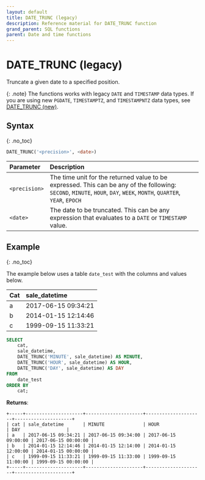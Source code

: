 ```yaml
---
layout: default
title: DATE_TRUNC (legacy)
description: Reference material for DATE_TRUNC function
grand_parent: SQL functions
parent: Date and time functions
---
```


# DATE\_TRUNC (legacy)

Truncate a given date to a specified position.

{: .note}
The functions works with legacy `DATE` and `TIMESTAMP` data types. If you are using new `PGDATE`, `TIMESTAMPTZ`, and `TIMESTAMPNTZ` data types, see [DATE_TRUNC (new)](../functions-reference/date-trunc-new.md).

## Syntax
{: .no_toc}

```sql
DATE_TRUNC('<precision>', <date>)
```

| Parameter     | Description                                                                                           |
| :------------- | :----------------------------------------------------------------------------------------------------- |
| `<precision>` | The time unit for the returned value to be expressed.  This can be any of the following: `SECOND`, `MINUTE`, `HOUR`, `DAY`, `WEEK`, `MONTH`, `QUARTER`, `YEAR`, `EPOCH`    |
| `<date>`      | The date to be truncated. This can be any expression that evaluates to a `DATE` or `TIMESTAMP` value. |

## Example
{: .no_toc}

The example below uses a table `date_test` with the columns and values below.

| Cat | sale\_datetime      |
| :-- | :------------------- |
| a   | 2017-06-15 09:34:21 |
| b   | 2014-01-15 12:14:46 |
| c   | 1999-09-15 11:33:21 |

```sql
SELECT
	cat,
	sale_datetime,
	DATE_TRUNC('MINUTE', sale_datetime) AS MINUTE,
	DATE_TRUNC('HOUR', sale_datetime) AS HOUR,
	DATE_TRUNC('DAY', sale_datetime) AS DAY
FROM
	date_test
ORDER BY
	cat;
```

**Returns**:

```
+-----+---------------------+---------------------+---------------------+---------------------+
| cat | sale_datetime       | MINUTE              | HOUR                | DAY                 |
| a   | 2017-06-15 09:34:21 | 2017-06-15 09:34:00 | 2017-06-15 09:00:00 | 2017-06-15 00:00:00 |
| b   | 2014-01-15 12:14:46 | 2014-01-15 12:14:00 | 2014-01-15 12:00:00 | 2014-01-15 00:00:00 |
| c   | 1999-09-15 11:33:21 | 1999-09-15 11:33:00 | 1999-09-15 11:00:00 | 1999-09-15 00:00:00 |
+-----+---------------------+---------------------+---------------------+---------------------+
```